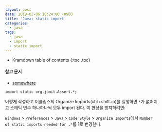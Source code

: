 ```yaml
---
layout: post
date: 2019-03-06 18:24:00 +0900
title: 'Java: static import'
categories:
  - java
tags:
  - java
  - import
  - static import
---
```


* Kramdown table of contents
{:toc .toc}

#### 참고 문서

- [somewhere](/somewhere)

```
import static org.junit.Assert.*;
```

이렇게 작성하고 이클립스의 Organize Imports(ctrl+shift+o)를 실행하면 `*`가 없어지고 스태틱 변수 하나하나씩 모두 import 된다. 이 현상을 방지하려면:

`Windows` > `Preferences` > `Java` > `Code Style` > `Organize Imports`에서 `Number of static imports needed for .*`를 1로 변경한다.
